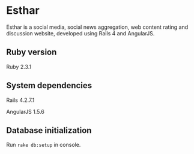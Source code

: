 # Esthar

Esthar is a social media, social news aggregation, web content rating and discussion website,
developed using Rails 4 and AngularJS.

## Ruby version

Ruby 2.3.1

## System dependencies

Rails 4.2.7.1

AngularJS 1.5.6

## Database initialization

Run `rake db:setup` in console.
